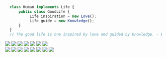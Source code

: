   ```javascript
	class Human implements Life { 
		public class GoodLife {
   			 Life inspiration = new Love();
   			 Life guide = new Knowledge();
		}
	}
	// The good life is one inspired by love and guided by knowledge. - Bertrand Russell  
  ```

<div><img src="https://img.shields.io/badge/JAVA-007396?style=flat&logo=java&logoColor=white"> <img src="https://img.shields.io/badge/react-61DAFB?style=flat&logo=react&logoColor=black"> <img src="https://img.shields.io/badge/oracle-F80000?style=flat&logo=oracle&logoColor=white"> <img src="https://img.shields.io/badge/mysql-4479A1?style=flat&logo=mysql&logoColor=white"> <img src="https://img.shields.io/badge/mariaDB-003545?style=flat&logo=mariaDB&logoColor=white"> <img src="https://img.shields.io/badge/apache tomcat-F8DC75?style=flat&logo=apachetomcat&logoColor=white"> <img src="https://img.shields.io/badge/github-181717?style=flat&logo=github&logoColor=white"><br><img src="https://img.shields.io/badge/html-E34F26?style=flat&logo=html5&logoColor=white"> <img src="https://img.shields.io/badge/css-1572B6?style=flat&logo=css3&logoColor=white"> <img src="https://img.shields.io/badge/javascript-F7DF1E?style=flat&logo=javascript&logoColor=black"> <img src="https://img.shields.io/badge/jquery-0769AD?style=flat&logo=jquery&logoColor=white"> <img src="https://img.shields.io/badge/bootstrap-7952B3?style=flat&logo=bootstrap&logoColor=white"> <img src="https://img.shields.io/badge/photoshop-31A8FF?style=flat&logo=adobephotoshop&logoColor=white"> <img src="https://img.shields.io/badge/illustrator-FF9A00?style=flat&logo=adobeillustrator&logoColor=white"> <img src="https://img.shields.io/badge/figma-F24E1E?style=flat&logo=figma&logoColor=white"></div>
